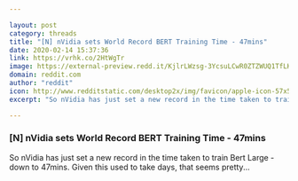 ```yaml
---

layout: post
category: threads
title: "[N] nVidia sets World Record BERT Training Time - 47mins"
date: 2020-02-14 15:37:36
link: https://vrhk.co/2HtWgTr
image: https://external-preview.redd.it/KjlrLWzsg-3YcsuLCwR0ZTZWUQ1TfLKbnjLJmRSgXBw.jpg?width=639&height=334.554973822&auto=webp&s=ae3d783215eee538b66e39874f97579389fbb695
domain: reddit.com
author: "reddit"
icon: http://www.redditstatic.com/desktop2x/img/favicon/apple-icon-57x57.png
excerpt: "So nVidia has just set a new record in the time taken to train Bert Large - down to 47mins. Given this used to take days, that seems pretty..."

---
```


### [N] nVidia sets World Record BERT Training Time - 47mins

So nVidia has just set a new record in the time taken to train Bert Large - down to 47mins. Given this used to take days, that seems pretty...